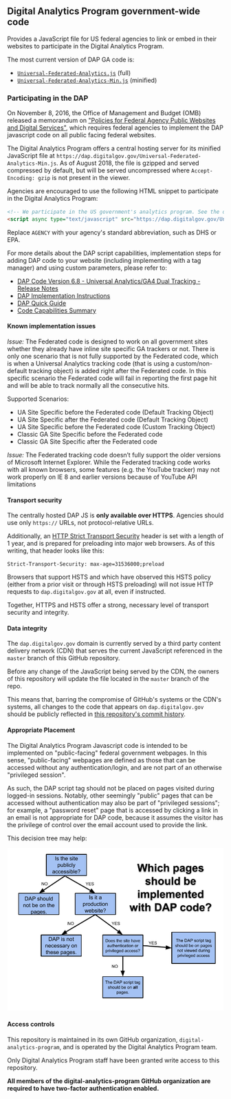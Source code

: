 ## Digital Analytics Program government-wide code

Provides a JavaScript file for US federal agencies to link or embed in their websites to participate in the Digital Analytics Program.

The most current version of DAP GA code is:

* [`Universal-Federated-Analytics.js`](Universal-Federated-Analytics.js) (full)
* [`Universal-Federated-Analytics-Min.js`](Universal-Federated-Analytics-Min.js) (minified)

### Participating in the DAP

On November 8, 2016, the Office of Management and Budget (OMB) released a memorandum on ["Policies for Federal Agency Public Websites and Digital Services"](https://obamawhitehouse.archives.gov/sites/default/files/omb/memoranda/2017/m-17-06.pdf), which requires federal agencies to implement the DAP javascript code on all public facing federal websites.

The Digital Analytics Program offers a central hosting server for its minified JavaScript file at `https://dap.digitalgov.gov/Universal-Federated-Analytics-Min.js`. As of August 2018, the file is gzipped and served compressed by default, but will be served uncompressed where `Accept-Encoding: gzip` is not present in the viewer.

Agencies are encouraged to use the following HTML snippet to participate in the Digital Analytics Program:

```html
<!-- We participate in the US government's analytics program. See the data at analytics.usa.gov. -->
<script async type="text/javascript" src="https://dap.digitalgov.gov/Universal-Federated-Analytics-Min.js?agency=AGENCY" id="_fed_an_ua_tag"></script>
```

Replace `AGENCY` with your agency's standard abbreviation, such as DHS or EPA.

For more details about the DAP script capabilities, implementation steps for adding DAP code to your website (including implementing with a tag manager) and using custom parameters, please refer to:
* [DAP Code Version 6.8 - Universal Analytics/GA4 Dual Tracking - Release Notes](https://github.com/digital-analytics-program/gov-wide-code/blob/master/documentation/GSA%20DAP%206.8%20-%20Release%20Notes.docx.pdf)
* [DAP Implementation Instructions](https://digital.gov/guide/dap/add-your-site-dap/#participating-in-the-program)
* [DAP Quick Guide](https://github.com/digital-analytics-program/gov-wide-code/blob/master/documentation/GSA%20DAP%204.1%20-%20Quick%20Guide.pdf)
* [Code Capabilities Summary](https://github.com/digital-analytics-program/gov-wide-code/blob/master/documentation/GSA%20DAP%204.1%20-%20DAP%20Code%20Capabilities%20Summary%20and%20Reference.pdf)


#### Known implementation issues

*Issue:* The Federated code is designed to work on all government sites whether
they already have inline site specific GA trackers or not. There is only one scenario
that is not fully supported by the Federated code, which is when a Universal
Analytics tracking code (that is using a custom/non-default tracking object) is added
right after the Federated code. In this specific scenario the Federated code will fail
in reporting the first page hit and will be able to track normally all the consecutive
hits.

Supported Scenarios:
* UA Site Specific before the Federated code (Default Tracking Object)
* UA Site Specific after the Federated code (Default Tracking Object)
* UA Site Specific before the Federated code (Custom Tracking Object)
* Classic GA Site Specific before the Federated code
* Classic GA Site Specific after the Federated code

*Issue:* The Federated tracking code doesn’t fully support the older versions of
Microsoft Internet Explorer. While the Federated tracking code works with all
known browsers, some features (e.g. the YouTube tracker) may not work properly
on IE 8 and earlier versions because of YouTube API limitations

#### Transport security

The centrally hosted DAP JS is **only available over HTTPS**. Agencies should use only `https://` URLs, not protocol-relative URLs.

Additionally, an [HTTP Strict Transport Security](https://https.cio.gov/hsts/) header is set with a length of 1 year, and is prepared for preloading into major web browsers. As of this writing, that header looks like this:

```
Strict-Transport-Security: max-age=31536000;preload
```

Browsers that support HSTS and which have observed this HSTS policy (either from a prior visit or through HSTS preloading) will not issue HTTP requests to `dap.digitalgov.gov` at all, even if instructed.

Together, HTTPS and HSTS offer a strong, necessary level of transport security and integrity.

#### Data integrity

The `dap.digitalgov.gov` domain is currently served by a third party content delivery network (CDN) that serves the current JavaScript referenced in the `master` branch of this GitHub repository.

Before any change of the JavaScript being served by the CDN, the owners of this repository will update the file located in the `master` branch of the repo.

This means that, barring the compromise of GitHub's systems or the CDN's systems, all changes to the code that appears on `dap.digitalgov.gov` should be publicly reflected in [this repository's commit history](https://github.com/digital-analytics-program/gov-wide-code/commits/master).

#### Appropriate Placement

The Digital Analytics Program Javascript code is intended to be implemented on "public-facing" federal government webpages. In this sense, "public-facing" webpages are defined as those that can be accessed without any authentication/login, and are not part of an otherwise "privileged session".

As such, the DAP script tag should not be placed on pages visited during logged-in sessions. Notably, other seemingly "public" pages that can be accessed without authentication may also be part of "privileged sessions"; for example, a "password reset" page that is accessed by clicking a link in an email is not appropriate for DAP code, because it assumes the visitor has the privilege of control over the email account used to provide the link. 

This decision tree may help:

![Decision Tree](/documentation/DAP-Criteria.png)

#### Access controls

This repository is maintained in its own GitHub organization, `digital-analytics-program`, and is operated by the Digital Analytics Program team.

Only Digital Analytics Program staff have been granted write access to this repository.

**All members of the digital-analytics-program GitHub organization are required to have two-factor authentication enabled.**
